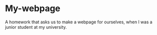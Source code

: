 # My-webpage
A homework that asks us to make a webpage for ourselves, when I was a junior student at my university.
